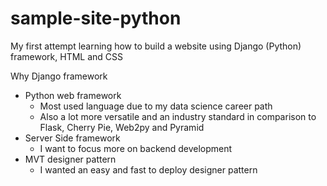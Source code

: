 # sample-site-python
 My first attempt learning how to build a website using Django (Python) framework, HTML and CSS
 
Why Django framework
 - Python web framework 
   - Most used language due to my data science career path
   - Also a lot more versatile and an industry standard in comparison to Flask, Cherry Pie, Web2py and Pyramid
 - Server Side framework 
   - I want to focus more on backend development
 - MVT designer pattern
   - I wanted an easy and fast to deploy designer pattern


<!-- virtual env -->
<!-- sample-site\scripts\activate -->
<!-- deactivate -->